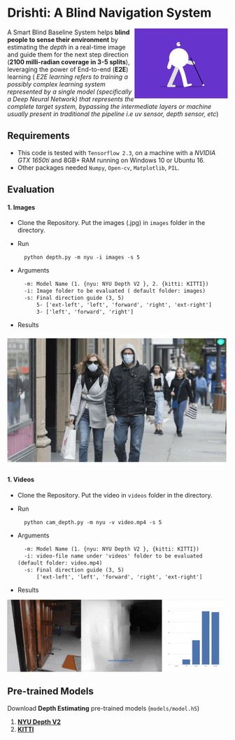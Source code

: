 # Drishti: A Blind Navigation System

<img src="blind2.gif" height="160" align="right">

A Smart Blind Baseline System helps **blind people to sense their environment** by estimating the *depth* in a real-time image and guide them for the next step direction (**2100 milli-radian  coverage in 3-5  splits**), leveraging the power of End-to-end (**E2E**) learning ( *E2E learning refers to training a possibly complex learning system represented by a single model (specifically a Deep Neural Network) that represents the complete target system, bypassing the intermediate layers or machine usually present in traditional the pipeline i.e uv sensor, depth sensor, etc*)

## Requirements
* This code is tested with `Tensorflow 2.3`,  on a machine with a *NVIDIA GTX 1650ti* and 8GB+ RAM running on Windows 10 or Ubuntu 16.
* Other packages needed `Numpy`, `Open-cv`, `Matplotlib`, `PIL`.

## Evaluation

#### 1. Images

* Clone the Repository. Put the images (.jpg) in `images` folder in the directory.
* Run

        python depth.py -m nyu -i images -s 5
        
* Arguments
        
        -m: Model Name (1. {nyu: NYU Depth V2 }, 2. {kitti: KITTI})
        -i: Image folder to be evaluated ( default folder: images)
        -s: Final direction guide (3, 5)
            5- ['ext-left', 'left', 'forward', 'right', 'ext-right']
            3- ['left', 'forward', 'right']
            
* Results

<img src="results/result2.gif" height="300">


#### 1. Videos

* Clone the Repository. Put the video in `videos` folder in the directory.
* Run

        python cam_depth.py -m nyu -v video.mp4 -s 5
        
* Arguments
        
        -m: Model Name (1. {nyu: NYU Depth V2 }, {kitti: KITTI})
        -i: video-file name under 'videos' folder to be evaluated (default folder: video.mp4)
        -s: Final direction guide (3, 5)
            ['ext-left', 'left', 'forward', 'right', 'ext-right']
            
* Results


<img src="results/result0.gif">


## Pre-trained Models

Download **Depth Estimating** pre-trained models (`models/model.h5`)

1. <a href="https://s3-eu-west-1.amazonaws.com/densedepth/nyu.h5">**NYU Depth V2**</a>
2. <a href="https://s3-eu-west-1.amazonaws.com/densedepth/kitti.h5">**KITTI**</a>
        
        
